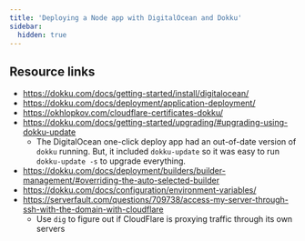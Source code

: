 ```yaml
---
title: 'Deploying a Node app with DigitalOcean and Dokku'
sidebar:
  hidden: true
---
```


## Resource links

- https://dokku.com/docs/getting-started/install/digitalocean/
- https://dokku.com/docs/deployment/application-deployment/
- https://okhlopkov.com/cloudflare-certificates-dokku/
- https://dokku.com/docs/getting-started/upgrading/#upgrading-using-dokku-update
  - The DigitalOcean one-click deploy app had an out-of-date version of `dokku` running. But, it included `dokku-update` so it was easy to run `dokku-update -s` to upgrade everything.
- https://dokku.com/docs/deployment/builders/builder-management/#overriding-the-auto-selected-builder
- https://dokku.com/docs/configuration/environment-variables/
- https://serverfault.com/questions/709738/access-my-server-through-ssh-with-the-domain-with-cloudflare
  - Use `dig` to figure out if CloudFlare is proxying traffic through its own servers
